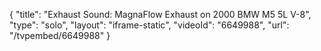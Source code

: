 {
    "title": "Exhaust Sound: MagnaFlow Exhaust on 2000 BMW M5 5L V-8",
    "type": "solo",
    "layout": "iframe-static",
    "videoId": "6649988",
    "url": "\/tvpembed\/6649988"
}